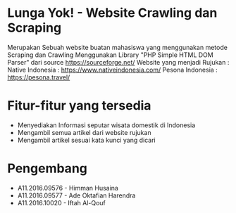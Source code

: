 # Lunga Yok! - Website Crawling dan Scraping

Merupakan Sebuah website buatan mahasiswa yang menggunakan metode Scraping dan Crawling
Menggunakan Library "PHP Simple HTML DOM Parser" dari source https://sourceforge.net/
Website yang menjadi Rujukan :
Native Indonesia : https://www.nativeindonesia.com/
Pesona Indonesia : https://pesona.travel/

# Fitur-fitur yang tersedia
- Menyediakan Informasi seputar wisata domestik di Indonesia
- Mengambil semua artikel dari website rujukan
- Mengambil artikel sesuai kata kunci yang dicari

# Pengembang
+ A11.2016.09576 - Himman Husaina
+ A11.2016.09577 - Ade Oktafian Harendra
+ A11.2016.10020 - Iftah Al-Qouf
